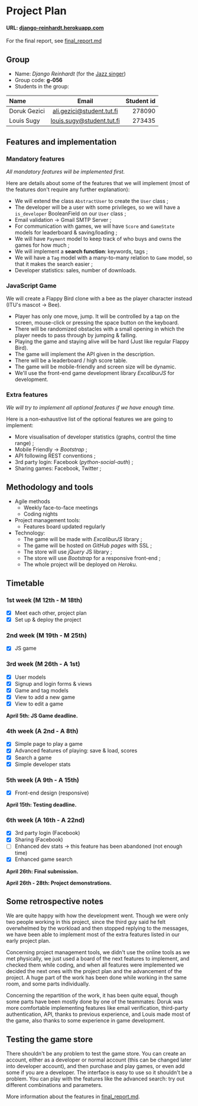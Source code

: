 Project Plan
===

#### URL: [django-reinhardt.herokuapp.com](https://django-reinhardt.herokuapp.com)

For the final report, see [final_report.md](final_report.md)

## Group

- Name: *Django Reinhardt* (for the [Jazz singer](https://en.wikipedia.org/wiki/Django_Reinhardt))
- Group code: **g-056**
- Students in the group:

| Name         | Email                      | Student id |
|:------------ |:--------------------------:| ----------:|
| Doruk Gezici | ali.gezici@student.tut.fi  | 278090     |
| Louis Sugy   | louis.sugy@student.tut.fi  | 273435     |


## Features and implementation

### Mandatory features

*All mandatory features will be implemented first.*

Here are details about some of the features that we will implement (most of the features don't require any further explanation):

- We will extend the class `AbstractUser` to create the `User` class ;
- The developer will be a user with some privileges, so we will have a `is_developer` BooleanField on our `User` class ;
- Email validation -> Gmail SMTP Server ;
- For communication with games, we will have `Score` and `GameState` models for leaderboard & saving/loading ;
- We will have `Payment` model to keep track of who buys and owns the games for how much ;
- We will implement a **search function**: keywords, tags ;
- We will have a `Tag` model with a many-to-many relation to `Game` model, so that it makes the search easier ;
- Developer statistics: sales, number of downloads.

### JavaScript Game

We will create a Flappy Bird clone with a bee as the player character instead (ITU's mascot -> Bee).
- Player has only one move, jump. It will be controlled by a tap on the screen, mouse-click or pressing the space button on the keyboard.
- There will be randomized obstacles with a small opening in which the player needs to pass through by jumping & falling.
- Playing the game and staying alive will be hard (Just like regular Flappy Bird).
- The game will implement the API given in the description.
- There will be a leaderboard / high score table.
- The game will be mobile-friendly and screen size will be dynamic.
- We'll use the front-end game development library *ExcaliburJS* for development.


### Extra features

*We will try to implement all optional features if we have enough time.*

Here is a non-exhaustive list of the optional features we are going to implement:

- More visualisation of developer statistics (graphs, control the time range) ;
- Mobile Friendly -> *Bootstrap* ;
- API following REST conventions ;
- 3rd party login: Facebook (*python-social-auth*) ;
- Sharing games: Facebook, Twitter ;


## Methodology and tools

- Agile methods
    - Weekly face-to-face meetings
    - Coding nights
- Project management tools:
    - Features board updated regularly
- Technology:
    - The game will be made with *ExcaliburJS* library ;
    - The game will be hosted on *GitHub pages* with SSL ;
    - The store will use *jQuery* JS library ;
    - The store will use *Bootstrap* for a responsive front-end ;
    - The whole project will be deployed on *Heroku*.


## Timetable

### 1st week (M 12th - M 18th)

- [x] Meet each other, project plan
- [x] Set up & deploy the project

### 2nd week (M 19th - M 25th)

- [x] JS game

### 3rd week (M 26th - A 1st)

- [x] User models
- [x] Signup and login forms & views
- [x] Game and tag models
- [x] View to add a new game
- [x] View to edit a game

**April 5th: JS Game deadline.**

### 4th week (A 2nd - A 8th)

- [x] Simple page to play a game
- [x] Advanced features of playing: save & load, scores
- [x] Search a game
- [x] Simple developer stats

### 5th week (A 9th - A 15th)

- [x] Front-end design (responsive)

**April 15th: Testing deadline.**

### 6th week (A 16th - A 22nd)

- [x] 3rd party login (Facebook)
- [x] Sharing (Facebook)
- [ ] Enhanced dev stats -> this feature has been abandoned (not enough time)
- [x] Enhanced game search

**April 26th: Final submission.**

**April 26th - 28th: Project demonstrations.**


## Some retrospective notes

We are quite happy with how the development went.
Though we were only two people working in this project, since the third guy said he felt overwhelmed by the workload and then stopped replying to the messages, we have been able to implement most of the extra features listed in our early project plan.

Concerning project management tools, we didn't use the online tools as we met physically, we just used a board of the next features to implement, and checked them while coding, and when all features were implemented we decided the next ones with the project plan and the advancement of the project.
A huge part of the work has been done while working in the same room, and some parts individually.

Concerning the repartition of the work, it has been quite equal, though some parts have been mostly done by one of the teammates: Doruk was more comfortable implementing features like email verification, third-party authentication, API, thanks to previous experience, and Louis made most of the game, also thanks to some experience in game development.


## Testing the game store

There shouldn't be any problem to test the game store. You can create an account, either as a developer or normal account (this can be changed later into developer account), and then purchase and play games, or even add some if you are a developer. The interface is easy to use so it shouldn't be a problem.
You can play with the features like the advanced search: try out different combinations and parameters.

More information about the features in [final_report.md](final_report.md).
